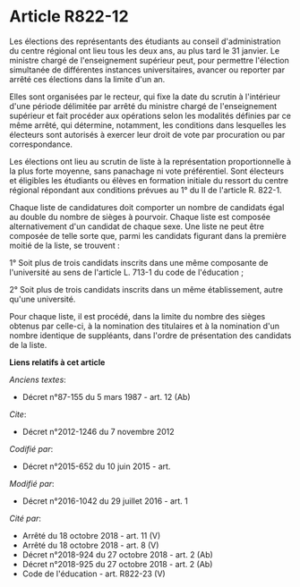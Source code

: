 # Article R822-12

Les élections des représentants des étudiants au conseil d'administration du centre régional ont lieu tous les deux ans, au
plus tard le 31 janvier. Le ministre chargé de l'enseignement supérieur peut, pour permettre l'élection simultanée de
différentes instances universitaires, avancer ou reporter par arrêté ces élections dans la limite d'un an. 

Elles sont organisées par le recteur, qui fixe la date du scrutin à l'intérieur d'une période délimitée par arrêté du
ministre chargé de l'enseignement supérieur et fait procéder aux opérations selon les modalités définies par ce même arrêté,
qui détermine, notamment, les conditions dans lesquelles les électeurs sont autorisés à exercer leur droit de vote par
procuration ou par correspondance. 

Les élections ont lieu au scrutin de liste à la représentation proportionnelle à la plus forte moyenne, sans panachage ni
vote préférentiel. Sont électeurs et éligibles les étudiants ou élèves en formation initiale du ressort du centre régional
répondant aux conditions prévues au 1° du II de l'article R. 822-1. 

Chaque liste de candidatures doit comporter un nombre de candidats égal au double du nombre de sièges à pourvoir. Chaque
liste est composée alternativement d'un candidat de chaque sexe. Une liste ne peut être composée de telle sorte que, parmi
les candidats figurant dans la première moitié de la liste, se trouvent : 

1° Soit plus de trois candidats inscrits dans une même composante de l'université au sens de l'article L. 713-1 du code de
l'éducation ; 

2° Soit plus de trois candidats inscrits dans un même établissement, autre qu'une université. 

Pour chaque liste, il est procédé, dans la limite du nombre des sièges obtenus par celle-ci, à la nomination des titulaires
et à la nomination d'un nombre identique de suppléants, dans l'ordre de présentation des candidats de la liste.

**Liens relatifs à cet article**

_Anciens textes_:

  - Décret n°87-155 du 5 mars 1987 - art. 12 (Ab)

_Cite_:

  - Décret n°2012-1246 du 7 novembre 2012

_Codifié par_:

  - Décret n°2015-652 du 10 juin 2015 - art.

_Modifié par_:

  - Décret n°2016-1042 du 29 juillet 2016 - art. 1

_Cité par_:

  - Arrêté du 18 octobre 2018 - art. 11 (V)
  - Arrêté du 18 octobre 2018 - art. 8 (V)
  - Décret n°2018-924 du 27 octobre 2018 - art. 2 (Ab)
  - Décret n°2018-925 du 27 octobre 2018 - art. 2 (Ab)
  - Code de l'éducation - art. R822-23 (V)

